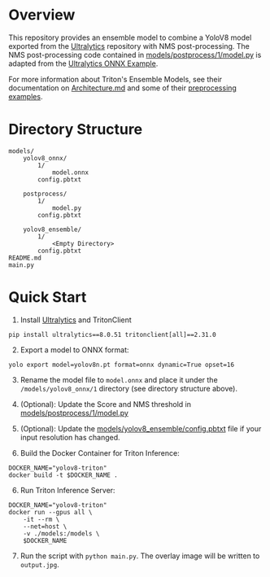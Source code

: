 # Overview
This repository provides an ensemble model to combine a YoloV8 model exported from the [Ultralytics](https://github.com/ultralytics/ultralytics) repository with NMS post-processing. The NMS post-processing code contained in [models/postprocess/1/model.py](models/postprocess/1/model.py) is adapted from the [Ultralytics ONNX Example](https://github.com/ultralytics/ultralytics/blob/4b866c97180842b546fe117610869d3c8d69d8ae/examples/YOLOv8-OpenCV-ONNX-Python/main.py).


For more information about Triton's Ensemble Models, see their documentation on [Architecture.md](https://github.com/triton-inference-server/server/blob/main/docs/user_guide/architecture.md) and some of their [preprocessing examples](https://github.com/triton-inference-server/python_backend/tree/main/examples/preprocessing).

# Directory Structure
```
models/
    yolov8_onnx/
        1/
            model.onnx
        config.pbtxt
        
    postprocess/
        1/
            model.py
        config.pbtxt
        
    yolov8_ensemble/
        1/
            <Empty Directory>
        config.pbtxt
README.md
main.py
```


# Quick Start
1. Install [Ultralytics](https://github.com/ultralytics/ultralytics) and TritonClient
```
pip install ultralytics==8.0.51 tritonclient[all]==2.31.0
```

2. Export a model to ONNX format:
```
yolo export model=yolov8n.pt format=onnx dynamic=True opset=16
```

3. Rename the model file to `model.onnx` and place it under the `/models/yolov8_onnx/1` directory (see directory structure above).

4. (Optional): Update the Score and NMS threshold in [models/postprocess/1/model.py](models/postprocess/1/model.py#L59)

5. (Optional): Update the [models/yolov8_ensemble/config.pbtxt](models/yolov8_ensemble/config.pbtxt) file if your input resolution has changed.

6. Build the Docker Container for Triton Inference:
```
DOCKER_NAME="yolov8-triton"
docker build -t $DOCKER_NAME .
```

6. Run Triton Inference Server:
```
DOCKER_NAME="yolov8-triton"
docker run --gpus all \
    -it --rm \
    --net=host \
    -v ./models:/models \
    $DOCKER_NAME
```

7. Run the script with `python main.py`. The overlay image will be written to `output.jpg`.



